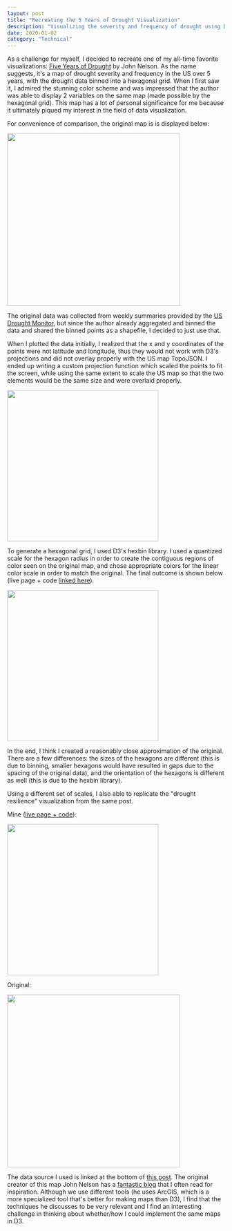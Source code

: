 ```yaml
---
layout: post
title: "Recreating the 5 Years of Drought Visualization"
description: "Visualizing the severity and frequency of drought using D3"
date: 2020-01-02
category: "Technical"
---
```


As a challenge for myself, I decided to recreate one of my all-time favorite visualizations: [Five Years of Drought](https://adventuresinmapping.com/2016/07/12/five-years-of-drought/) by John Nelson. As the name suggests, it's a map of drought severity and frequency in the US over 5 years, with the drought data binned into a hexagonal grid. When I first saw it, I admired the stunning color scheme and was impressed that the author was able to display 2 variables on the same map (made possible by the hexagonal grid). This map has a lot of personal significance for me because it ultimately piqued my interest in the field of data visualization. 

For convenience of comparison, the original map is is displayed below:

<img src="https://adventuresinmapping.files.wordpress.com/2016/07/droughtintensityandduration.jpg" height="400">

The original data was collected from weekly summaries provided by the [US Drought Monitor](https://droughtmonitor.unl.edu/), but since the author already aggregated and binned the data and shared the binned points as a shapefile, I decided to just use that. 

When I plotted the data initially, I realized that the x and y coordinates of the points were not latitude and longitude, thus they would not work with D3's projections and did not overlay properly with the US map TopoJSON. I ended up writing a custom projection function which scaled the points to fit the screen, while using the same extent to scale the US map so that the two elements would be the same size and were overlaid properly.

<img src="https://yangdanny97.github.io/misc/drought/inprogress.png" height="350">

To generate a hexagonal grid, I used D3's hexbin library. I used a quantized scale for the hexagon radius in order to create the contiguous regions of color seen on the original map, and chose appropriate colors for the linear color scale in order to match the original. The final outcome is shown below (live page + code [linked here](https://yangdanny97.github.io/misc/drought)).

<img src="https://yangdanny97.github.io/misc/drought/drought.png" height="350">

In the end, I think I created a reasonably close approximation of the original. There are a few differences: the sizes of the hexagons are different (this is due to binning, smaller hexagons would have resulted in gaps due to the spacing of the original data), and the orientation of the hexagons is different as well (this is due to the hexbin library).

Using a different set of scales, I also able to replicate the "drought resilience" visualization from the same post.

Mine ([live page + code](https://yangdanny97.github.io/misc/drought/vis2.html)):

<img src="https://yangdanny97.github.io/misc/drought/resilience.png" height="350">

Original:

<img src="https://adventuresinmapping.files.wordpress.com/2016/07/optimistsdroughtmap1.jpg" height="400">

The data source I used is linked at the bottom of [this post](https://nation.maps.arcgis.com/apps/Cascade/index.html?appid=a9d345446d1a48a2918ff95b51f5841c). The original creator of this map John Nelson has a [fantastic blog](https://adventuresinmapping.com) that I often read for inspiration. Although we use different tools (he uses ArcGIS, which is a more specialized tool that's better for making maps than D3), I find that the techniques he discusses to be very relevant and I find an interesting challenge in thinking about whether/how I could implement the same maps in D3. 

